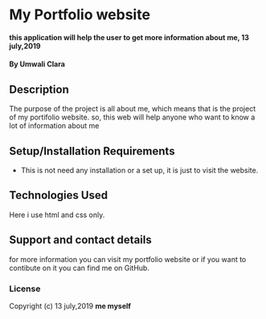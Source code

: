 #  My Portfolio website
#### this application will help the user to get more information about me, 13 july,2019
#### By **Umwali Clara**
## Description
The purpose of the project is all about me, which means that is the project of my portifolio website.
so, this web will help anyone who want to know a lot of information about me
## Setup/Installation Requirements
* This is not need any installation or a set up, it is just to visit the website.
## Technologies Used
Here i use html and css only.
## Support and contact details
for more information you can visit my portfolio website or if you want to contibute on it you can find me on GitHub.
### License
Copyright (c) 13 july,2019 **me myself**